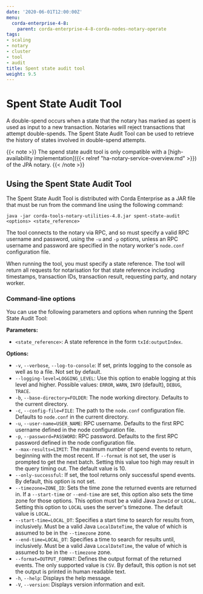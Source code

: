 ```yaml
---
date: '2020-06-01T12:00:00Z'
menu:
  corda-enterprise-4-8:
    parent: corda-enterprise-4-8-corda-nodes-notary-operate
tags:
- scaling
- notary
- cluster
- tool
- audit
title: Spent state audit tool
weight: 9.5
---
```


# Spent State Audit Tool

A double-spend occurs when a state that the notary has marked as spent is used as input to a new transaction. Notaries
will reject transactions that attempt double-spends. The Spent State Audit Tool can be used to retrieve the history of states
involved in double-spend attempts.

{{< note >}}
The spend state audit tool is only compatible with a [high-availability implementation]({{< relref "ha-notary-service-overview.md" >}}) of the JPA notary.
{{< /note >}}

## Using the Spent State Audit Tool

The Spent State Audit Tool is distributed with Corda Enterprise as a JAR file that must be run from the command line using the following command:

```
java -jar corda-tools-notary-utilities-4.8.jar spent-state-audit <options> <state_reference>
```

The tool connects to the notary via RPC, and so must specify a valid RPC username and password, using the `-u` and `-p` options, unless an RPC username and password are specified in the notary worker's `node.conf` configuration file.

When running the tool, you must specify a state reference. The tool will return all requests for notarisation for that state reference including timestamps, transaction IDs, transaction result, requesting party, and notary worker.

### Command-line options

You can use the following parameters and options when running the Spent State Audit Tool:

**Parameters:**

* `<state_reference>`: A state reference in the form `txId:outputIndex`.

**Options:**

* `-v`, `--verbose`, `--log-to-console`: If set, prints logging to the console as well as to a file. Not set by default.
* `--logging-level=LOGGING_LEVEL`: Use this option to enable logging at this level and higher. Possible values: `ERROR`, `WARN`, `INFO` (default), `DEBUG`, `TRACE`.
* `-b`, `--base-directory=FOLDER`: The node working directory. Defaults to the current directory.
* `-c`, `--config-file=FILE`: The path to the `node.conf` configuration file. Defaults to `node.conf` in the current directory.
* `-u`, `--user-name=USER_NAME`: RPC username. Defaults to the first RPC username defined in the node configuration file.
* `-p`, `--password=PASSWORD`: RPC password. Defaults to the first RPC password defined in the node configuration file.
* `--max-results=LIMIT`: The maximum number of spend events to return, beginning with the most recent. If `--format` is not set, the user is prompted to get the next batch. Setting this value too high may result in the query timing out. The default value is 10.
* `--only-successful`: If set, the tool returns only successful spend events. By default, this option is not set.
* `--timezone=ZONE_ID`: Sets the time zone the returned events are returned in. If a `--start-time` or `--end-time` are set, this option also sets the time zone for those options. This option must be a valid Java `ZoneId` or `LOCAL`. Setting this option to `LOCAL` uses the server's timezone. The default value is `LOCAL`.
* `--start-time=LOCAL_DT`: Specifies a start time to search for results from, inclusively. Must be a valid Java `LocalDateTime`, the value of which is assumed to be in the `--timezone` zone.
* `--end-time=LOCAL_DT`: Specifies a time to search for results until, inclusively. Must be a valid Java `LocalDateTime`, the value of which is assumed to be in the `--timezone` zone.
* `--format=OUTPUT_FORMAT`: Defines the output format of the returned events. The only supported value is `CSV`. By default, this option is not set the output is printed in human readable text.
* `-h`, `--help`: Displays the help message.
* `-V`, `--version`: Displays version information and exit.
